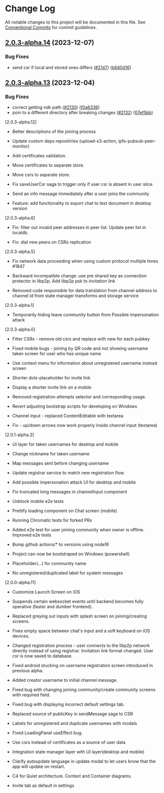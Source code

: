 # Change Log

All notable changes to this project will be documented in this file.
See [Conventional Commits](https://conventionalcommits.org) for commit guidelines.

## [2.0.3-alpha.14](https://github.com/TryQuiet/quiet/compare/@quiet/mobile@2.0.3-alpha.13...@quiet/mobile@2.0.3-alpha.14) (2023-12-07)


### Bug Fixes

* send csr if local and stored ones differs ([#2147](https://github.com/TryQuiet/quiet/issues/2147)) ([b640d16](https://github.com/TryQuiet/quiet/commit/b640d1617ec58bb93129adaf8dfebe09c8de625c))





## [2.0.3-alpha.13](https://github.com/TryQuiet/quiet/compare/@quiet/mobile@2.0.3-alpha.12...@quiet/mobile@2.0.3-alpha.13) (2023-12-04)


### Bug Fixes

* correct getting ndk path ([#2130](https://github.com/TryQuiet/quiet/issues/2130)) ([f0a6336](https://github.com/TryQuiet/quiet/commit/f0a6336434d4f8ba829123ca6f24d3df3df557a8))
* poin to a different directory after breaking changes ([#2132](https://github.com/TryQuiet/quiet/issues/2132)) ([07ef5bb](https://github.com/TryQuiet/quiet/commit/07ef5bb5a403ee52cf69982d19a9d0b14f11c969))





[2.0.3-alpha.12]

* Better descriptions of the joining process

* Update custom deps repositiries (upload-s3-action, ipfs-pubsub-peer-monitor)

* Add certificates validation.

* Move certificates to separate store.

* Move csrs to separate store.

* Fix saveUserCsr saga to trigger only if user csr is absent in user slice.

* Send an info message immediately after a user joins the community

* Feature: add functionality to export chat to text document in desktop version

[2.0.3-alpha.6]

* Fix: filter out invalid peer addresses in peer list. Update peer list in localdb.

* Fix: dial new peers on CSRs replication

[2.0.3-alpha.5]

* Fix network data proceeding when using custom protocol multiple times #1847

* Backward incompatible change: use pre shared key as connection protector in libp2p. Add libp2p psk to invitation link

* Removed code responsible for data translation from channel address to channel id from state manager transforms and storage service

[2.0.3-alpha.1]

* Temporarily hiding leave community button from Possible impersonation attack

[2.0.3-alpha.0]

* Filter CSRs - remove old csrs and replace with new for each pubkey

* Fixed mobile bugs - joining by QR code and not showing username taken screen for user who has unique name

* Use context menu for information about unregistered username instead screen

* Shorter dots-placeholder for invite link

* Display a shorter invite link on a mobile

* Removed registration attempts selector and corresponding usage.

* Revert adjusting bootstrap scripts for developing on Windows

* Channel input - replaced ContentEditable with textarea

* Fix - up/down arrows now work properly inside channel input (textarea)

[2.0.1-alpha.2]

* UI layer for taken usernames for desktop and mobile

* Change nickname for taken username

* Map messages sent before changing username

* Update registrar service to match new registration flow.

* Add possible impersonation attack UI for desktop and mobile

* Fix truncated long messages in channelInput component

* Unblock mobile e2e tests

* Prettify loading component on Chat screen (mobile)

* Running Chromatic tests for forked PRs

* Added e2e test for user joining community when owner is offline. Improved e2e tests

* Bump github actions/* to versions using node16

* Project can now be bootstraped on Windows (powershell)

* Placeholder(...) for community name

* No unregistered/duplicated label for system messages

[2.0.0-alpha.11]

* Customize Launch Screen on iOS

* Suspends certain websocket events until backend becomes fully operative (faster and dumber frontend).

* Replaced greying out inputs with splash screen on joining/creating screens.

* Fixes empty space between chat's input and a soft keyboard on iOS devices.

* Changed registration process - user connects to the libp2p network directly instead of using registrar. Invitation link format changed. User csr is now saved to database.

* Fixed android stucking on username registration screen introduced in previous alpha.

* Added creator username to initial channel message.

* Fixed bug with changing joining community/create community screens with required field.

* Fixed bug with displaying incorrect default settings tab.

* Replaced source of publicKey in sendMessage saga to CSR

* Labels for unregistered and duplicate usernames with modals

* Fixed LoadingPanel useEffect bug.

* Use csrs instead of certificates as a source of user data

* Integration state manager layer with UI layer(desktop and mobile)

* Clarify autoupdate language in update modal to let users know that the app will update on restart.

* C4 for Quiet architecture. Context and Container diagrams.

* Invite tab as default in settings
